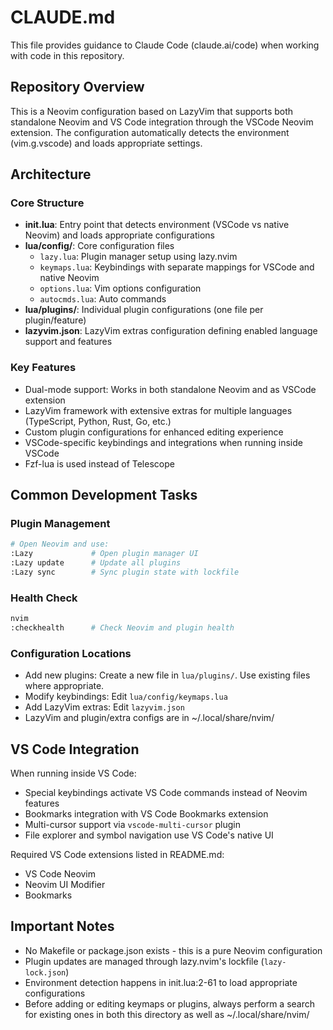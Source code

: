 # CLAUDE.md

This file provides guidance to Claude Code (claude.ai/code) when working with code in this repository.

## Repository Overview

This is a Neovim configuration based on LazyVim that supports both standalone Neovim and VS Code integration through the VSCode Neovim extension. The configuration automatically detects the environment (vim.g.vscode) and loads appropriate settings.


## Architecture

### Core Structure
- **init.lua**: Entry point that detects environment (VSCode vs native Neovim) and loads appropriate configurations
- **lua/config/**: Core configuration files
  - `lazy.lua`: Plugin manager setup using lazy.nvim
  - `keymaps.lua`: Keybindings with separate mappings for VSCode and native Neovim
  - `options.lua`: Vim options configuration
  - `autocmds.lua`: Auto commands
- **lua/plugins/**: Individual plugin configurations (one file per plugin/feature)
- **lazyvim.json**: LazyVim extras configuration defining enabled language support and features

### Key Features
- Dual-mode support: Works in both standalone Neovim and as VSCode extension
- LazyVim framework with extensive extras for multiple languages (TypeScript, Python, Rust, Go, etc.)
- Custom plugin configurations for enhanced editing experience
- VSCode-specific keybindings and integrations when running inside VSCode
- Fzf-lua is used instead of Telescope

## Common Development Tasks

### Plugin Management
```bash
# Open Neovim and use:
:Lazy             # Open plugin manager UI
:Lazy update      # Update all plugins
:Lazy sync        # Sync plugin state with lockfile
```

### Health Check
```bash
nvim
:checkhealth      # Check Neovim and plugin health
```

### Configuration Locations
- Add new plugins: Create a new file in `lua/plugins/`. Use existing files where appropriate.
- Modify keybindings: Edit `lua/config/keymaps.lua`
- Add LazyVim extras: Edit `lazyvim.json`
- LazyVim and plugin/extra configs are in ~/.local/share/nvim/

## VS Code Integration

When running inside VS Code:
- Special keybindings activate VS Code commands instead of Neovim features
- Bookmarks integration with VS Code Bookmarks extension
- Multi-cursor support via `vscode-multi-cursor` plugin
- File explorer and symbol navigation use VS Code's native UI

Required VS Code extensions listed in README.md:
- VS Code Neovim
- Neovim UI Modifier
- Bookmarks

## Important Notes

- No Makefile or package.json exists - this is a pure Neovim configuration
- Plugin updates are managed through lazy.nvim's lockfile (`lazy-lock.json`)
- Environment detection happens in init.lua:2-61 to load appropriate configurations
- Before adding or editing keymaps or plugins, always perform a search for existing ones in both this directory as well as ~/.local/share/nvim/
